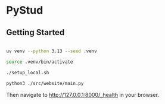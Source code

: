 # PyStud

## Getting Started

```sh

uv venv --python 3.13 --seed .venv

source .venv/bin/activate

./setup_local.sh

python3 ./src/website/main.py
```

Then navigate to http://127.0.0.1:8000/_health in your browser.